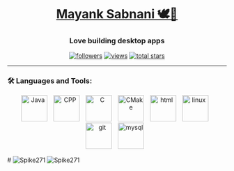 <h1 align="center"><a href="https://github.com/Spike271/Spike271">Mayank Sabnani 🕊️🌾</a></h1>

<h3 align="center">Love building desktop apps</h3>

<p align="center">
  <a href="https://github.com/Spike271"><img alt="followers" title="Follow me on GitHub" src="https://custom-icon-badges.demolab.com/github/followers/Spike271?color=236ad3&labelColor=1155ba&style=for-the-badge&logo=person-add&label=Follow&logoColor=white"/></a>
  <a href="https://github.com/Spike271"><img alt="views" title="Profile Views" src="https://komarev.com/ghpvc/?username=Spike271&label=Profile%20Views&color=ff3366&style=for-the-badge"/></a>
  <a href="https://github.com/Spike271?tab=repositories&sort=stargazers"><img alt="total stars" title="Total stars on GitHub" src="https://custom-icon-badges.demolab.com/github/stars/Spike271?color=00cc00&style=for-the-badge&labelColor=ff33&logo=star"/></a>

</p>
  
---
<h3 align="left">🛠️ Languages and Tools:</h3>
<p align="center">
  <img src="https://cdn.jsdelivr.net/gh/devicons/devicon@latest/icons/java/java-original.svg" width="60" alt="Java" style="padding-right:10px" />
  <img src="https://cdn.jsdelivr.net/gh/devicons/devicon@latest/icons/cplusplus/cplusplus-original.svg" width="60" alt="CPP" style="padding-right:10px" />
  <img src="https://cdn.jsdelivr.net/gh/devicons/devicon@latest/icons/c/c-original.svg" width="60" alt="C" style="padding-right:10px"/>
  <img src="https://cdn.jsdelivr.net/gh/devicons/devicon@latest/icons/cmake/cmake-original.svg" width="60" alt="CMake" style="padding-right:10px" />
  <img src="https://cdn.jsdelivr.net/gh/devicons/devicon@latest/icons/html5/html5-original.svg" width="60" alt="html" style="padding-right:10px" />            
  <img src="https://cdn.jsdelivr.net/gh/devicons/devicon@latest/icons/linux/linux-original.svg" width="60" alt="linux" style="padding-right:10px" />
  <img src="https://cdn.jsdelivr.net/gh/devicons/devicon@latest/icons/git/git-original.svg" width="60" alt="git" style="padding-right:10px" />
  <img src="https://cdn.jsdelivr.net/gh/devicons/devicon@latest/icons/mysql/mysql-original-wordmark.svg" width="60" alt="mysql" style="padding-right:10px" />
</p>
#

<img src="https://github-readme-stats.vercel.app/api?username=Spike271&show_icons=true&locale=en&theme=synthwave" alt="Spike271"/>

<img src="https://github-readme-stats.vercel.app/api/top-langs?username=Spike271&show_icons=true&locale=en&theme=synthwave&layout=compact" alt="Spike271"/>

